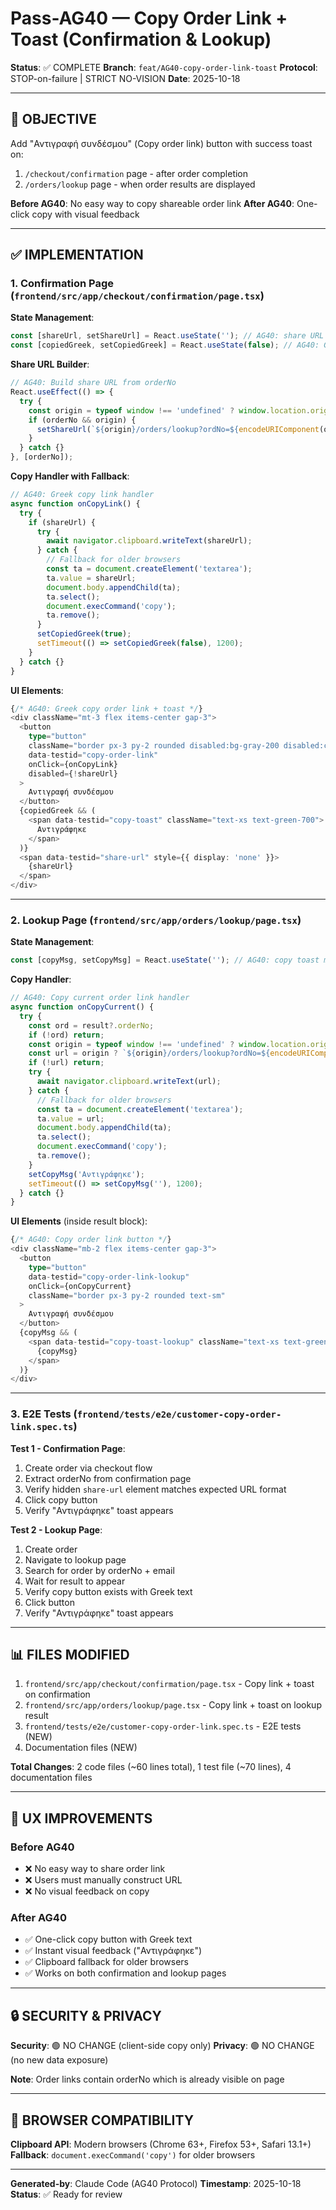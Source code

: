 # Pass-AG40 — Copy Order Link + Toast (Confirmation & Lookup)

**Status**: ✅ COMPLETE
**Branch**: `feat/AG40-copy-order-link-toast`
**Protocol**: STOP-on-failure | STRICT NO-VISION
**Date**: 2025-10-18

---

## 🎯 OBJECTIVE

Add "Αντιγραφή συνδέσμου" (Copy order link) button with success toast on:
1. `/checkout/confirmation` page - after order completion
2. `/orders/lookup` page - when order results are displayed

**Before AG40**: No easy way to copy shareable order link
**After AG40**: One-click copy with visual feedback

---

## ✅ IMPLEMENTATION

### 1. Confirmation Page (`frontend/src/app/checkout/confirmation/page.tsx`)

**State Management**:
```typescript
const [shareUrl, setShareUrl] = React.useState(''); // AG40: share URL state
const [copiedGreek, setCopiedGreek] = React.useState(false); // AG40: Greek toast state
```

**Share URL Builder**:
```typescript
// AG40: Build share URL from orderNo
React.useEffect(() => {
  try {
    const origin = typeof window !== 'undefined' ? window.location.origin : '';
    if (orderNo && origin) {
      setShareUrl(`${origin}/orders/lookup?ordNo=${encodeURIComponent(orderNo)}`);
    }
  } catch {}
}, [orderNo]);
```

**Copy Handler with Fallback**:
```typescript
// AG40: Greek copy link handler
async function onCopyLink() {
  try {
    if (shareUrl) {
      try {
        await navigator.clipboard.writeText(shareUrl);
      } catch {
        // Fallback for older browsers
        const ta = document.createElement('textarea');
        ta.value = shareUrl;
        document.body.appendChild(ta);
        ta.select();
        document.execCommand('copy');
        ta.remove();
      }
      setCopiedGreek(true);
      setTimeout(() => setCopiedGreek(false), 1200);
    }
  } catch {}
}
```

**UI Elements**:
```typescript
{/* AG40: Greek copy order link + toast */}
<div className="mt-3 flex items-center gap-3">
  <button
    type="button"
    className="border px-3 py-2 rounded disabled:bg-gray-200 disabled:cursor-not-allowed"
    data-testid="copy-order-link"
    onClick={onCopyLink}
    disabled={!shareUrl}
  >
    Αντιγραφή συνδέσμου
  </button>
  {copiedGreek && (
    <span data-testid="copy-toast" className="text-xs text-green-700">
      Αντιγράφηκε
    </span>
  )}
  <span data-testid="share-url" style={{ display: 'none' }}>
    {shareUrl}
  </span>
</div>
```

---

### 2. Lookup Page (`frontend/src/app/orders/lookup/page.tsx`)

**State Management**:
```typescript
const [copyMsg, setCopyMsg] = React.useState(''); // AG40: copy toast message
```

**Copy Handler**:
```typescript
// AG40: Copy current order link handler
async function onCopyCurrent() {
  try {
    const ord = result?.orderNo;
    if (!ord) return;
    const origin = typeof window !== 'undefined' ? window.location.origin : '';
    const url = origin ? `${origin}/orders/lookup?ordNo=${encodeURIComponent(ord)}` : '';
    if (!url) return;
    try {
      await navigator.clipboard.writeText(url);
    } catch {
      // Fallback for older browsers
      const ta = document.createElement('textarea');
      ta.value = url;
      document.body.appendChild(ta);
      ta.select();
      document.execCommand('copy');
      ta.remove();
    }
    setCopyMsg('Αντιγράφηκε');
    setTimeout(() => setCopyMsg(''), 1200);
  } catch {}
}
```

**UI Elements** (inside result block):
```typescript
{/* AG40: Copy order link button */}
<div className="mb-2 flex items-center gap-3">
  <button
    type="button"
    data-testid="copy-order-link-lookup"
    onClick={onCopyCurrent}
    className="border px-3 py-2 rounded text-sm"
  >
    Αντιγραφή συνδέσμου
  </button>
  {copyMsg && (
    <span data-testid="copy-toast-lookup" className="text-xs text-green-700">
      {copyMsg}
    </span>
  )}
</div>
```

---

### 3. E2E Tests (`frontend/tests/e2e/customer-copy-order-link.spec.ts`)

**Test 1 - Confirmation Page**:
1. Create order via checkout flow
2. Extract orderNo from confirmation page
3. Verify hidden `share-url` element matches expected URL format
4. Click copy button
5. Verify "Αντιγράφηκε" toast appears

**Test 2 - Lookup Page**:
1. Create order
2. Navigate to lookup page
3. Search for order by orderNo + email
4. Wait for result to appear
5. Verify copy button exists with Greek text
6. Click button
7. Verify "Αντιγράφηκε" toast appears

---

## 📊 FILES MODIFIED

1. `frontend/src/app/checkout/confirmation/page.tsx` - Copy link + toast on confirmation
2. `frontend/src/app/orders/lookup/page.tsx` - Copy link + toast on lookup result
3. `frontend/tests/e2e/customer-copy-order-link.spec.ts` - E2E tests (NEW)
4. Documentation files (NEW)

**Total Changes**: 2 code files (~60 lines total), 1 test file (~70 lines), 4 documentation files

---

## 🎯 UX IMPROVEMENTS

### Before AG40
- ❌ No easy way to share order link
- ❌ Users must manually construct URL
- ❌ No visual feedback on copy

### After AG40
- ✅ One-click copy button with Greek text
- ✅ Instant visual feedback ("Αντιγράφηκε")
- ✅ Clipboard fallback for older browsers
- ✅ Works on both confirmation and lookup pages

---

## 🔒 SECURITY & PRIVACY

**Security**: 🟢 NO CHANGE (client-side copy only)
**Privacy**: 🟢 NO CHANGE (no new data exposure)

**Note**: Order links contain orderNo which is already visible on page

---

## 🧪 BROWSER COMPATIBILITY

**Clipboard API**: Modern browsers (Chrome 63+, Firefox 53+, Safari 13.1+)
**Fallback**: `document.execCommand('copy')` for older browsers

---

**Generated-by**: Claude Code (AG40 Protocol)
**Timestamp**: 2025-10-18
**Status**: ✅ Ready for review
